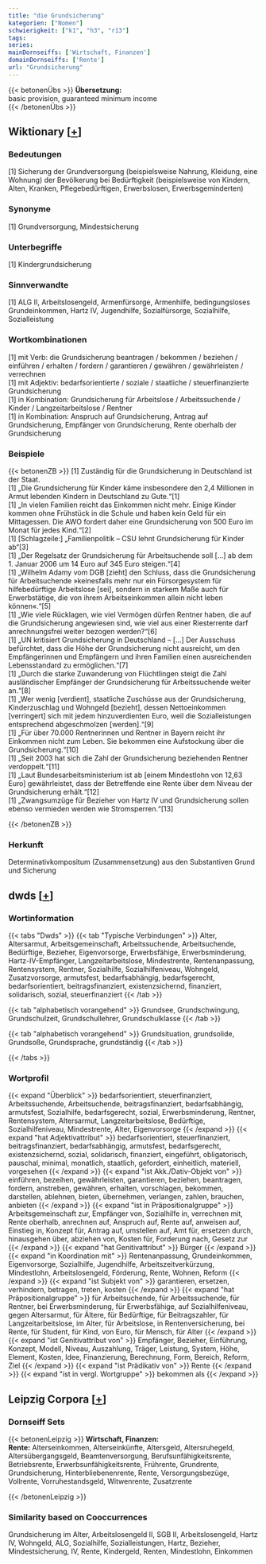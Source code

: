 ```yaml
---
title: "die Grundsicherung"
kategorien: ["Nomen"]
schwierigkeit: ["k1", "h3", "r13"]
tags:
series:
mainDornseiffs: ['Wirtschaft, Finanzen']
domainDornseiffs: ['Rente']
url: "Grundsicherung"
---
```


{{< betonenÜbs >}}
**Übersetzung:**  
basic provision, guaranteed minimum income  
{{< /betonenÜbs >}}

## Wiktionary [[+](https://de.wiktionary.org/wiki/Grundsicherung)]

### Bedeutungen
[1] Sicherung der Grundversorgung (beispielsweise Nahrung, Kleidung, eine Wohnung) der Bevölkerung bei Bedürftigkeit (beispielsweise von Kindern, Alten, Kranken, Pflegebedürftigen, Erwerbslosen, Erwerbsgeminderten)  

### Synonyme
[1] Grundversorgung, Mindestsicherung  

### Unterbegriffe
[1] Kindergrundsicherung  

### Sinnverwandte
[1] ALG II, Arbeitslosengeld, Armenfürsorge, Armenhilfe, bedingungsloses Grundeinkommen, Hartz IV, Jugendhilfe, Sozialfürsorge, Sozialhilfe, Sozialleistung  

### Wortkombinationen
[1] mit Verb: die Grundsicherung beantragen / bekommen / beziehen / einführen / erhalten / fordern / garantieren / gewähren / gewährleisten / verrechnen  
[1] mit Adjektiv: bedarfsorientierte / soziale / staatliche / steuerfinanzierte Grundsicherung  
[1] in Kombination: Grundsicherung für Arbeitslose / Arbeitssuchende / Kinder / Langzeitarbeitslose / Rentner  
[1] in Kombination: Anspruch auf Grundsicherung, Antrag auf Grundsicherung, Empfänger von Grundsicherung, Rente oberhalb der Grundsicherung  

### Beispiele
{{< betonenZB >}}
[1] Zuständig für die Grundsicherung in Deutschland ist der Staat.  
[1] „Die Grundsicherung für Kinder käme insbesondere den 2,4 Millionen in Armut lebenden Kindern in Deutschland zu Gute.“[1]  
[1] „In vielen Familien reicht das Einkommen nicht mehr. Einige Kinder kommen ohne Frühstück in die Schule und haben kein Geld für ein Mittagessen. Die AWO fordert daher eine Grundsicherung von 500 Euro im Monat für jedes Kind.“[2]  
[1] [Schlagzeile:] „Familienpolitik – CSU lehnt Grundsicherung für Kinder ab“[3]  
[1] „Der Regelsatz der Grundsicherung für Arbeitsuchende soll […] ab dem 1. Januar 2006 um 14 Euro auf 345 Euro steigen.“[4]  
[1] „Wilhelm Adamy vom DGB [zieht] den Schluss, dass die Grundsicherung für Arbeitsuchende »keinesfalls mehr nur ein Fürsorgesystem für hilfebedürftige Arbeitslose [sei], sondern in starkem Maße auch für Erwerbstätige, die von ihrem Arbeitseinkommen allein nicht leben können«.“[5]  
[1] „Wie viele Rücklagen, wie viel Vermögen dürfen Rentner haben, die auf die Grundsicherung angewiesen sind, wie viel aus einer Riesterrente darf anrechnungsfrei weiter bezogen werden?“[6]  
[1] „UN kritisiert Grundsicherung in Deutschland – […] Der Ausschuss befürchtet, dass die Höhe der Grundsicherung nicht ausreicht, um den Empfängerinnen und Empfängern und ihren Familien einen ausreichenden Lebensstandard zu ermöglichen.“[7]  
[1] „Durch die starke Zuwanderung von Flüchtlingen steigt die Zahl ausländischer Empfänger der Grundsicherung für Arbeitssuchende weiter an.“[8]  
[1] „Wer wenig [verdient], staatliche Zuschüsse aus der Grundsicherung, Kinderzuschlag und Wohngeld [bezieht], dessen Nettoeinkommen [verringert] sich mit jedem hinzuverdienten Euro, weil die Sozialleistungen entsprechend abgeschmolzen [werden].“[9]  
[1] „Für über 70.000 Rentnerinnen und Rentner in Bayern reicht ihr Einkommen nicht zum Leben. Sie bekommen eine Aufstockung über die Grundsicherung.“[10]  
[1] „Seit 2003 hat sich die Zahl der Grundsicherung beziehenden Rentner verdoppelt.“[11]  
[1] „Laut Bundesarbeitsministerium ist ab [einem Mindestlohn von 12,63 Euro] gewährleistet, dass der Betreffende eine Rente über dem Niveau der Grundsicherung erhält.“[12]  
[1] „Zwangsumzüge für Bezieher von Hartz IV und Grundsicherung sollen ebenso vermieden werden wie Stromsperren.“[13]  

{{< /betonenZB >}}
### Herkunft
Determinativkompositum (Zusammensetzung) aus den Substantiven Grund und Sicherung  



## dwds [[+](https://www.dwds.de/wb/Grundsicherung)]

### Wortinformation
{{< tabs "Dwds" >}}
{{< tab "Typische Verbindungen" >}}
Alter, Altersarmut, Arbeitsgemeinschaft, Arbeitssuchende, Arbeitsuchende, Bedürftige, Bezieher, Eigenvorsorge, Erwerbsfähige, Erwerbsminderung, Hartz-IV-Empfänger, Langzeitarbeitslose, Mindestrente, Rentenanpassung, Rentensystem, Rentner, Sozialhilfe, Sozialhilfeniveau, Wohngeld, Zusatzvorsorge, armutsfest, bedarfsabhängig, bedarfsgerecht, bedarfsorientiert, beitragsfinanziert, existenzsichernd, finanziert, solidarisch, sozial, steuerfinanziert
{{< /tab >}}

{{< tab "alphabetisch vorangehend" >}}
Grundsee, Grundschwingung, Grundschulzeit, Grundschullehrer, Grundschulklasse
{{< /tab >}}

{{< tab "alphabetisch vorangehend" >}}
Grundsituation, grundsolide, Grundsoße, Grundsprache, grundständig
{{< /tab >}}

{{< /tabs >}}

### Wortprofil
{{< expand "Überblick" >}} bedarfsorientiert, steuerfinanziert, Arbeitssuchende, Arbeitsuchende, beitragsfinanziert, bedarfsabhängig, armutsfest, Sozialhilfe, bedarfsgerecht, sozial, Erwerbsminderung, Rentner, Rentensystem, Altersarmut, Langzeitarbeitslose, Bedürftige, Sozialhilfeniveau, Mindestrente, Alter, Eigenvorsorge {{< /expand >}}
{{< expand "hat Adjektivattribut" >}} bedarfsorientiert, steuerfinanziert, beitragsfinanziert, bedarfsabhängig, armutsfest, bedarfsgerecht, existenzsichernd, sozial, solidarisch, finanziert, eingeführt, obligatorisch, pauschal, minimal, monatlich, staatlich, gefordert, einheitlich, materiell, vorgesehen {{< /expand >}}
{{< expand "ist Akk./Dativ-Objekt von" >}} einführen, bezeihen, gewährleisten, garantieren, beziehen, beantragen, fordern, anstreben, gewähren, erhalten, vorschlagen, bekommen, darstellen, ablehnen, bieten, übernehmen, verlangen, zahlen, brauchen, anbieten {{< /expand >}}
{{< expand "ist in Präpositionalgruppe" >}} Arbeitsgemeinschaft zur, Empfänger von, Sozialhilfe in, verrechnen mit, Rente oberhalb, anrechnen auf, Anspruch auf, Rente auf, anweisen auf, Einstieg in, Konzept für, Antrag auf, umstellen auf, Amt für, ersetzen durch, hinausgehen über, abziehen von, Kosten für, Forderung nach, Gesetz zur {{< /expand >}}
{{< expand "hat Genitivattribut" >}} Bürger {{< /expand >}}
{{< expand "in Koordination mit" >}} Rentenanpassung, Grundeinkommen, Eigenvorsorge, Sozialhilfe, Jugendhilfe, Arbeitszeitverkürzung, Mindestlohn, Arbeitslosengeld, Förderung, Rente, Wohnen, Reform {{< /expand >}}
{{< expand "ist Subjekt von" >}} garantieren, ersetzen, verhindern, betragen, treten, kosten {{< /expand >}}
{{< expand "hat Präpositionalgruppe" >}} für Arbeitsuchende, für Arbeitssuchende, für Rentner, bei Erwerbsminderung, für Erwerbsfähige, auf Sozialhilfeniveau, gegen Altersarmut, für Ältere, für Bedürftige, für Beitragszahler, für Langzeitarbeitslose, im Alter, für Arbeitslose, in Rentenversicherung, bei Rente, für Student, für Kind, von Euro, für Mensch, für Alter {{< /expand >}}
{{< expand "ist Genitivattribut von" >}} Empfänger, Bezieher, Einführung, Konzept, Modell, Niveau, Auszahlung, Träger, Leistung, System, Höhe, Element, Kosten, Idee, Finanzierung, Berechnung, Form, Bereich, Reform, Ziel {{< /expand >}}
{{< expand "ist Prädikativ von" >}} Rente {{< /expand >}}
{{< expand "ist in vergl. Wortgruppe" >}} bekommen als {{< /expand >}}

## Leipzig Corpora [[+](https://corpora.uni-leipzig.de/en/res?word=Grundsicherung&corpusId=deu_newscrawl-public_2018)]

### Dornseiff Sets
{{< betonenLeipzig >}}
**Wirtschaft, Finanzen:**  
**Rente:** Alterseinkommen, Alterseinkünfte, Altersgeld, Altersruhegeld, Altersübergangsgeld, Beamtenversorgung, Berufsunfähigkeitsrente, Betriebsrente, Erwerbsunfähigkeitsrente, Frührente, Grundrente, Grundsicherung, Hinterbliebenenrente, Rente, Versorgungsbezüge, Vollrente, Vorruhestandsgeld, Witwenrente, Zusatzrente  

{{< /betonenLeipzig >}}

### Similarity based on Cooccurrences
Grundsicherung im Alter, Arbeitslosengeld II, SGB II, Arbeitslosengeld, Hartz IV, Wohngeld, ALG, Sozialhilfe, Sozialleistungen, Hartz, Bezieher, Mindestsicherung, IV, Rente, Kindergeld, Renten, Mindestlohn, Einkommen

